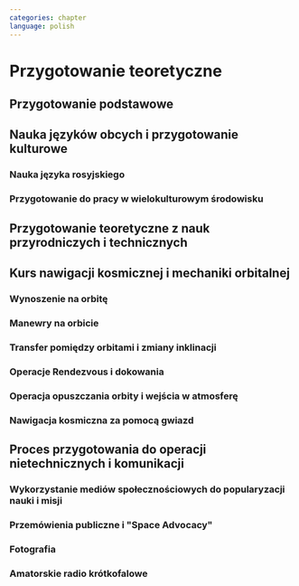 ```yaml
---
categories: chapter
language: polish
---
```


# Przygotowanie teoretyczne
<!-- TODO:

http://www.asc-csa.gc.ca/eng/astronauts/about-the-job/ongoing-training.asp
As soon as they are recruited, Canadian astronauts begin learning Russian, and they continue to do so right up to their departure on a space mission.

Onboard the ISS, the two official languages are:
English
Russian
However, onboard the Soyuz capsule, the astronauts must be able to communicate solely in Russian with the Mission Control Centre in Moscow.

They must master the language well enough for communication to be effortless even under the stress of a launch or in an emergency situation!



http://www.asc-csa.gc.ca/eng/astronauts/about-the-job/ongoing-training.asp
Once their basic training is successfully completed, candidates officially receive the title of astronaut. This is only the beginning of their work. While awaiting assignment to a space mission, astronauts must:

support space activities in collaboration with ground crews
maintain their skills while awaiting assignment to a mission

- dla kobiet i mężczyzn jest taki sam
- Kobiety są zwykle słabsze
- EVA jest wymagające siłowo
- Manewrowanie suitami
- Suity były projektowane dla wielkich gości
- Jeżeli jesteś mała osobą, to musisz mocno nawet do 120 stopni się skręcić aby Suit się skręcił
- Kiedyś (ostatni lot STS) był prototyp małego stroju ale już nie ma
- różne sposoby mycia włosów
- Strzyżenie włosów
- Długie włosy mogą się zaczepić w rzepy lub śrubki
- celowo wybrali 50% facetów i 50% kobiet
- dwa lata (sylabus)
    - Foraign Language
    - ISS Systems
    - Robotics
    - Space walking
    - T-38 (ostatnia część szkolenia)
- Atain the certain level in each of those
- Do tego jest dużo szkoleń pomocniczych (ancillary training)
- Jak zrobisz to wszystko dają Ci Astronaut Pin
- Teraz już nie ma specjalizacji, każdy kto leci na space station musi robić wszystko
- Jak skończysz jesteś "eligible to assign to space flight"
- water survival
- winter survival
- nauka rosyjskiego
- nauka systemów na ISS
- nauka naprawiania poszczególnych elementów
- nauka posługiwania się Canada Arm at CSA - Canadian Space Center
- nauka lotu w nieważkości (Zero-G Flight) - Vomit Commet
- NBL: trenowanie napraw ISS

http://www.crewpatches.com/crewpatches_betacloth.shtml

> If your not pushing, you’ll roll backwards.
> Same with fitness and same goes with education.
> -- Astronaut Victor Glover

> I'm not a techie, I am an operator
> -- Astronaut Victor Glover
-->


## Przygotowanie podstawowe

## Nauka języków obcych i przygotowanie kulturowe

### Nauka języka rosyjskiego

### Przygotowanie do pracy w wielokulturowym środowisku

## Przygotowanie teoretyczne z nauk przyrodniczych i technicznych

## Kurs nawigacji kosmicznej i mechaniki orbitalnej

### Wynoszenie na orbitę

### Manewry na orbicie

### Transfer pomiędzy orbitami i zmiany inklinacji

### Operacje Rendezvous i dokowania

### Operacja opuszczania orbity i wejścia w atmosferę

### Nawigacja kosmiczna za pomocą gwiazd

## Proces przygotowania do operacji nietechnicznych i komunikacji
<!-- TODO: Operators, Ambasadors of Nasa, Flyiers, Educators, Scientis, Physycist, Leaders, Technicans

> communication is a foundation of any good team
> -- Astronaut Victor Glover
-->

### Wykorzystanie mediów społecznościowych do popularyzacji nauki i misji

### Przemówienia publiczne i "Space Advocacy"

### Fotografia

### Amatorskie radio krótkofalowe
